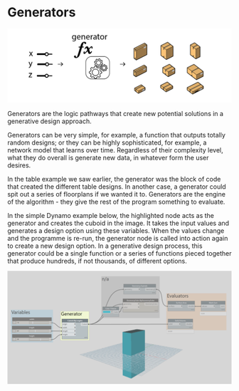 # Generators

![](../../.gitbook/assets/generators1.png)

Generators are the logic pathways that create new potential solutions in a generative design approach. 

Generators can be very simple, for example, a function that outputs totally random designs; or they can be highly sophisticated, for example, a network model that learns over time. Regardless of their complexity level, what they do overall is generate new data, in whatever form the user desires.

In the table example we saw earlier, the generator was the block of code that created the different table designs. In another case, a generator could spit out a series of floorplans if we wanted it to. Generators are the engine of the algorithm - they give the rest of the program something to evaluate.

In the simple Dynamo example below, the highlighted node acts as the generator and creates the cuboid in the image. It takes the input values and generates a design option using these variables. When the values change and the programme is re-run, the generator node is called into action again to create a new design option. In a generative design process, this generator could be a single function or a series of functions pieced together that produce hundreds, if not thousands, of different options.

![](../../.gitbook/assets/generators2.png)

